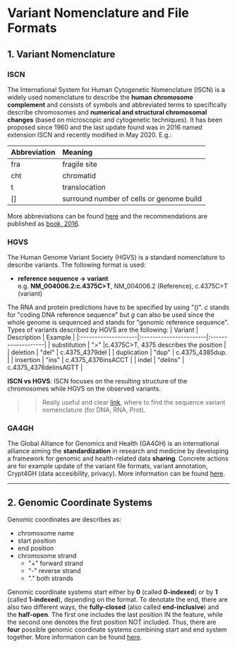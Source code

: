 # Variant Nomenclature and File Formats 

## 1. Variant Nomenclature 

### ISCN 
The International System for Human Cytogenetic Nomenclature (ISCN) is a widely used nomenclature to describe the **human chromosome complement** and consists of symbols and abbreviated terms to specifically describe chromosomes and **numerical and structural chromosomal changes** (based on microscopic and cytogenetic techniques). It has been proposed since 1960 and the last update found was in 2016 named extension ISCN and recently modified in May 2020. E.g.:

| Abbreviation        | Meaning                |
|:--------------------|:-----------------------|
| fra                 | fragile site           |
| cht                 | chromatid              |
| t                   | translocation          |
| []                  | surround number of cells or genome build |

More abbreviations can be found [here](https://www.coriell.org/0/Sections/Support/Global/iscn_help.aspx?PgId=263) and the recommendations are published as [book, 2016](https://www.karger.com/Book/Home/271658). 

### HGVS
The Human Genome Variant Society (HGVS) is a standard nomenclature to describe variants. The following format is used: 
* **reference sequence -> variant** \
 e.g. **NM_004006.2:c.4375C>T**, NM_004006.2 (Reference), c.4375C>T (variant) 


The RNA and protein predictions have to be specified by using "()". _c_ stands for "coding DNA reference sequence" but _g_ can also be used since the whole genome is sequenced and stands for "genomic reference sequence". \
Types of variants described by HGVS are the following: 
| Variant             | Description            | Example            |
|:--------------------|:-----------------------|:-------------------|
| substitution        | ">"                    |c.4375C>T, 4375 describes the position |
| deletion            | "del"              | c.4375_4379del |
| duplication         | "dup"         | c.4375_4385dup. | 
| insertion           | "ins" | c.4375_4376insACCT |
| indel               | "delins" | c.4375_4376delinsAGTT | 


**ISCN vs HGVS**: ISCN focuses on the resulting structure of the chromosomes while HGVS on the observed variants. 
>> Really useful and clear [link](https://varnomen.hgvs.org), where to find the sequence variant nomenclature (for DNA, RNA, Prot). 

### GA4GH
The Global Alliance for Genomics and Health (GA4GH) is an international alliance aiming the **standardization** in research and medicine by developing a framework for genomic and health-related data **sharing**. Concrete actions are for example update of the variant file formats, variant annotation, Crypt4GH (data accesibility, privacy). More information can be found [here](https://www.ga4gh.org). 

--------------- 

## 2. Genomic Coordinate Systems 
Genomic coordinates are describes as: 
* chromosome name 
* start position 
* end position 
* chromosome strand 
   * "+" forward strand 
   * "-" reverse strand 
   * "." both strands

Genomic coordinate systems start either by **0** (called **0-indexed**) or by **1** (called **1-indexed**), depending on the format. To denotate the end, there are also two different ways, the **fully-closed** (also called **end-inclusive**) and the **half-open**. The first one includes the last position IN the feature, while the second one denotes the first position NOT included. Thus, there are **four** possible genomic coordinate systems combining start and end system together. More information can be found [here](https://plastid.readthedocs.io/en/latest/concepts/coordinates.html). 









